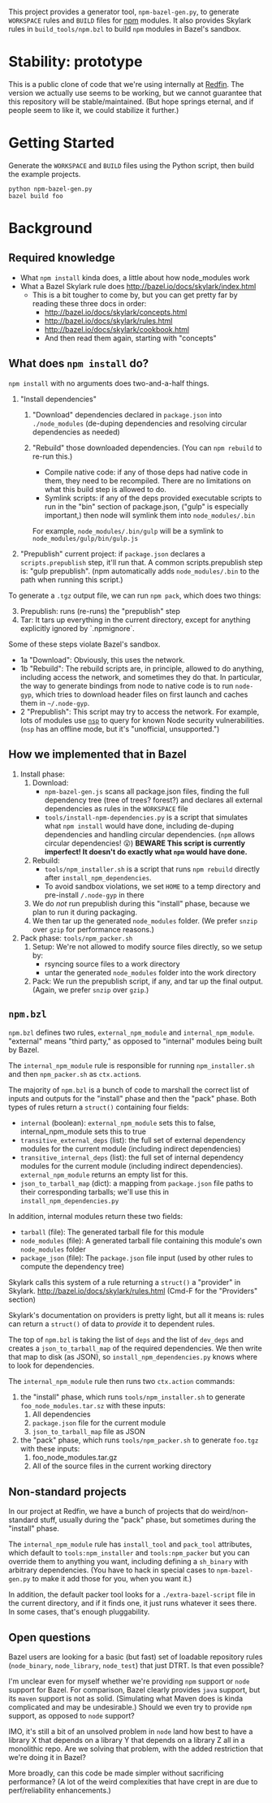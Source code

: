 This project provides a generator tool, `npm-bazel-gen.py`, to generate `WORKSPACE` rules and `BUILD` files for [npm](https://www.npmjs.com/) modules. It also provides Skylark rules in `build_tools/npm.bzl` to build `npm` modules in Bazel's sandbox.

# Stability: prototype

This is a public clone of code that we're using internally at [Redfin](https://www.redfin.com/). The version we actually use seems to be working, but we cannot guarantee that this repository will be stable/maintained. (But hope springs eternal, and if people seem to like it, we could stabilize it further.)

# Getting Started

Generate the `WORKSPACE` and `BUILD` files using the Python script, then build the example projects.

```
python npm-bazel-gen.py
bazel build foo
```

# Background

## Required knowledge

* What `npm install` kinda does, a little about how node_modules work
* What a Bazel Skylark rule does http://bazel.io/docs/skylark/index.html
    * This is a bit tougher to come by, but you can get pretty far by reading these three docs in order:
        * http://bazel.io/docs/skylark/concepts.html
        * http://bazel.io/docs/skylark/rules.html
        * http://bazel.io/docs/skylark/cookbook.html
        * And then read them again, starting with "concepts"

## What does `npm install` do?

`npm install` with no arguments does two-and-a-half things.

1. "Install dependencies"
    1. "Download" dependencies declared in `package.json` into `./node_modules` (de-duping dependencies and resolving circular dependencies as needed)
    2. "Rebuild" those downloaded dependencies. (You can `npm rebuild` to re-run this.)
        * Compile native code: if any of those deps had native code in them, they need to be recompiled. There are no limitations on what this build step is allowed to do.
        * Symlink scripts: if any of the deps provided executable scripts to run in the "bin" section of package.json, ("gulp" is especially important,) then node will symlink them into `node_modules/.bin`

        For example, `node_modules/.bin/gulp` will be a symlink to `node_modules/gulp/bin/gulp.js`
2. "Prepublish" current project: if `package.json` declares a `scripts.prepublish` step, it'll run that. A common scripts.prepublish step is: "gulp prepublish". (npm automatically adds `node_modules/.bin` to the path when running this script.)

To generate a `.tgz` output file, we can run `npm pack`, which does two things:

<ol start="3">
<li>Prepublish: runs (re-runs) the "prepublish" step</li>
<li>Tar: It tars up everything in the current directory, except for anything explicitly ignored by `.npmignore`.</li>
</ol>


Some of these steps violate Bazel's sandbox.

* 1a "Download": Obviously, this uses the network.
* 1b "Rebuild": The rebuild scripts are, in principle, allowed to do anything, including access the network, and sometimes they do that. In particular, the way to generate bindings from node to native code is to run `node-gyp`, which tries to download header files on first launch and caches them in `~/.node-gyp`.
* 2 "Prepublish": This script may try to access the network. For example, lots of modules use [`nsp`](https://www.npmjs.com/package/nsp) to query for known Node security vulnerabilities. (`nsp` has an offline mode, but it's "unofficial, unsupported.")

## How we implemented that in Bazel

1. Install phase:
    1. Download:
        * `npm-bazel-gen.js` scans all package.json files, finding the full dependency tree (tree of trees? forest?) and declares all external dependencies as rules in the `WORKSPACE` file
        * `tools/install-npm-dependencies.py` is a script that simulates what `npm install` would have done, including de-duping dependencies and handling circular dependencies. (`npm` allows circular dependencies! 😮) **BEWARE This script is currently imperfect! It doesn't do exactly what `npm` would have done.**
    2. Rebuild:
        * `tools/npm_installer.sh` is a script that runs `npm rebuild` directly after `install_npm_dependencies`.
        * To avoid sandbox violations, we set `HOME` to a temp directory and pre-install `/.node-gyp` in there
    3. We do _not_ run prepublish during this "install" phase, because we plan to run it during packaging.
    4. We then tar up the generated `node_modules` folder. (We prefer `snzip` over `gzip` for performance reasons.)
2. Pack phase: `tools/npm_packer.sh`
    1. Setup: We're not allowed to modify source files directly, so we setup by:
        * rsyncing source files to a work directory
        * untar the generated `node_modules` folder into the work directory
    2. Pack: We run the prepublish script, if any, and tar up the final output. (Again, we prefer `snzip` over `gzip`.)

## `npm.bzl`

`npm.bzl`  defines two rules, `external_npm_module` and `internal_npm_module`. "external" means "third party," as opposed to "internal" modules being built by Bazel.

The `internal_npm_module` rule is responsible for running `npm_installer.sh` and then `npm_packer.sh` as `ctx.action`s.

The majority of `npm.bzl` is a bunch of code to marshall the correct list of inputs and outputs for the "install" phase and then the "pack" phase. Both types of rules return a `struct()` containing four fields:

* `internal` (boolean): `external_npm_module` sets this to false, internal_npm_module sets this to true
* `transitive_external_deps` (list<module>): the full set of external dependency modules for the current module (including indirect dependencies)
* `transitive_internal_deps` (list<module>): the full set of internal dependency modules for the current module (including indirect dependencies). `external_npm_module` returns an empty list for this.
* `json_to_tarball_map` (dict): a mapping from `package.json` file paths to their corresponding tarballs; we'll use this in `install_npm_dependencies.py`

In addition, internal modules return these two fields:

* `tarball` (file): The generated tarball file for this module
* `node_modules` (file): A generated tarball file containing this module's own `node_modules` folder
* `package_json` (file): The `package.json` file input (used by other rules to compute the dependency tree)

Skylark calls this system of a rule returning a `struct()` a "provider" in Skylark. http://bazel.io/docs/skylark/rules.html (Cmd-F for the "Providers" section)

Skylark's documentation on providers is pretty light, but all it means is: rules can return a `struct()` of data to _provide_ it to dependent rules.

The top of `npm.bzl` is taking the list of `deps` and the list of `dev_deps` and creates a `json_to_tarball_map` of the required dependencies. We then write that map to disk (as JSON), so `install_npm_dependencies.py` knows where to look for dependencies.

The `internal_npm_module` rule then runs two `ctx.action` commands:

1. the "install" phase, which runs `tools/npm_installer.sh` to generate `foo_node_modules.tar.sz` with these inputs:
    1. All dependencies
    2. `package.json` file for the current module
    3. `json_to_tarball_map` file as JSON
2. the "pack" phase, which runs `tools/npm_packer.sh` to generate `foo.tgz` with these inputs:
    1. foo_node_modules.tar.gz
    2. All of the source files in the current working directory


## Non-standard projects

In our project at Redfin, we have a bunch of projects that do weird/non-standard stuff, usually during the "pack" phase, but sometimes during the "install" phase.

The `internal_npm_module` rule has `install_tool` and `pack_tool` attributes, which default to `tools:npm_installer` and `tools:npm_packer` but you can override them to anything you want, including defining a `sh_binary` with arbitrary dependencies. (You have to hack in special cases to `npm-bazel-gen.py` to make it add those for you, when you want it.)

In addition, the default packer tool looks for a `./extra-bazel-script` file in the current directory, and if it finds one, it just runs whatever it sees there. In some cases, that's enough pluggability.

## Open questions

Bazel users are looking for a basic (but fast) set of loadable repository rules (`node_binary`, `node_library`, `node_test`) that just DTRT. Is that even possible?

I'm unclear even for myself whether we're providing `npm` support or `node` support for Bazel. For comparison, Bazel clearly provides `java` support, but its `maven` support is not as solid. (Simulating what Maven does is kinda complicated and may be undesirable.) Should we even try to provide `npm` support, as opposed to `node` support?

IMO, it's still a bit of an unsolved problem in `node` land how best to have a library X that depends on a library Y that depends on a library Z all in a monolithic repo. Are we solving that problem, with the added restriction that we're doing it in Bazel?

More broadly, can this code be made simpler without sacrificing performance? (A lot of the weird complexities that have crept in are due to perf/reliability enhancements.)